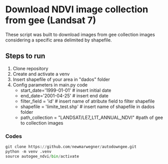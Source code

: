 # Download NDVI image collection from gee (Landsat 7)

These script was built to download images from gee collection images considering a specific area delimited by shapefile.

## Steps to run
1. Clone repository
2. Create and activate a venv 
3. Insert shapefile of your area in "dados" folder
4. Config parameters in main.py code
    - start_date='1999-01-01' # insert initial date
    - end_date='2001-04-25'   # insert end date
    - filter_field = 'id'     # insert name of atribute field to filter shapefile
    - shapefile = 'limite_test.shp' # insert name of shapefile in dados folder    
    - path_collection = "LANDSAT/LE7_L1T_ANNUAL_NDVI" #path of gee to collection images

### Codes
```python
git clone https://github.com/newmarwegner/autodowngee.git
python -m venv .venv
source autogee_ndvi/bin/activate
```
